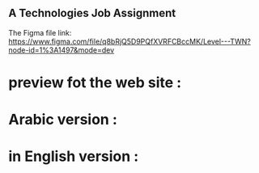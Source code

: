 ## A Technologies Job Assignment

The Figma file link: https://www.figma.com/file/q8bRjQ5D9PQfXVRFCBccMK/Level---TWN?node-id=1%3A1497&mode=dev

# preview fot the web site :

# Arabic version :

# in English version :
